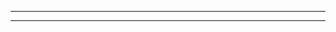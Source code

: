 <!DOCTYPE html>
<html lang="en">
<head>
    <meta charset="UTF-8">
    <meta name="viewport" content="width=device-width, initial-scale=1.0">    
</head>
<body dir="rtl">
    <hr/>
<div style="display: none;justify-content: space-around;">
<img src='https://upload.wikimedia.org/wikipedia/commons/thumb/4/44/Microsoft_logo.svg/2048px-Microsoft_logo.svg.png' alt='github' height='40'>
<img src='https://assets.codeguru.com/uploads/2021/08/C-Sharp-Tutorials.png' alt='github' height='40'>
<img
src='https://upload.wikimedia.org/wikipedia/commons/thumb/e/ee/.NET_Core_Logo.svg/2048px-.NET_Core_Logo.svg.png' alt='github' height='40' style="margin-right: 15px;">
<img src='https://upload.wikimedia.org/wikipedia/commons/thumb/d/d0/Blazor.png/800px-Blazor.png' alt='github' height='40' style="margin-right: 10px;">
<img src='https://www.opc-router.de/wp-content/uploads/2020/05/REST_socialmedia.jpg' alt='github' height='40'>
<img src='https://encrypted-tbn0.gstatic.com/images?q=tbn:ANd9GcQKGUQBj2AGeHbeHzjW4AS0VOCMara3BDjX7w&s' alt='github' height='40' style="margin-left: -5px;">
<img src='https://clipground.com/images/sql-server-logo-png-1.png' alt='github' height='40' style="margin-left: -5px;">
<img src='https://dwglogo.com/wp-content/uploads/2017/09/1300px-Docker_container_engine_logo.png' alt='github' height='50' style="margin-right: 5px;">
<img src='https://swimburger.net/media/ppnn3pcl/azure.png' alt='github' height='40' >
</div>
<hr/>
</body>
</html>

